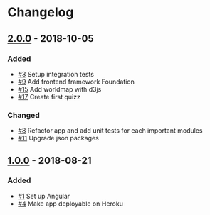 # Changelog

## [2.0.0](https://github.com/super-maps-pointer/frontend/tree/v2.0.0) - 2018-10-05
### Added
 - [\#3](https://github.com/super-maps-pointer/frontend/commit/40590eb6f05206f2f4c502a95b041d3386293e98) Setup integration tests 
 - [\#9](https://github.com/super-maps-pointer/frontend/commit/4b7b9411ae1e85cfae23cdde637579b593f6ab5e) Add frontend framework Foundation
 - [\#15](https://github.com/super-maps-pointer/frontend/commit/e0f7c52e9264ddfb21f020fe9d71075d25014235) Add worldmap with d3js
 - [\#17](https://github.com/super-maps-pointer/frontend/commit/32fc2d222ee512c928597c5adf12caa3434ce848) Create first quizz

### Changed
 - [\#8](https://github.com/super-maps-pointer/frontend/commit/8c68b15356dddcd938d42db8574f071d8b4a5bc7) Refactor app and add unit tests for each important modules
 - [\#11](https://github.com/super-maps-pointer/frontend/commit/f0b36169051809bbed3013def575763ba44c0e87) Upgrade json packages

## [1.0.0](https://github.com/super-maps-pointer/frontend/tree/v1.0.0) - 2018-08-21
### Added
- [\#1](https://github.com/super-maps-pointer/frontend/pull/2) Set up Angular
- [\#4](https://github.com/super-maps-pointer/frontend/pull/5) Make app deployable on Heroku
